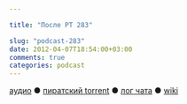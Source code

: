 ```yaml
---

title: "После РТ 283"

slug: "podcast-283"
date: 2012-04-07T18:54:00+03:00
comments: true
categories: podcast
---
```

[аудио](http://cdn.radio-t.com/rt283post.mp3) ● [пиратский torrent](http://pirates.radio-t.com/torrents/rt283post.mp3.torrent) ● [лог чата](http://chat.radio-t.com/logs/radio-t-283.html) ● [wiki](http://wiki.radio-t.com/%D0%9F%D0%BE%D1%81%D0%BB%D0%B5_%D0%A0%D0%A2_283)<audio src="http://cdn.radio-t.com/rt283post.mp3" preload="none">
